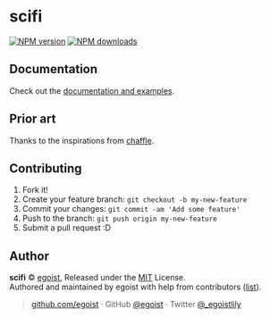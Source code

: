 
# scifi

[![NPM version](https://img.shields.io/npm/v/scifi.svg?style=flat)](https://npmjs.com/package/scifi) [![NPM downloads](https://img.shields.io/npm/dm/scifi.svg?style=flat)](https://npmjs.com/package/scifi)


## Documentation

Check out the [documentation and examples](https://scifi.egoist.sh/).

## Prior art

Thanks to the inspirations from [chaffle](https://github.com/blivesta/chaffle/).

## Contributing

1. Fork it!
2. Create your feature branch: `git checkout -b my-new-feature`
3. Commit your changes: `git commit -am 'Add some feature'`
4. Push to the branch: `git push origin my-new-feature`
5. Submit a pull request :D


## Author

**scifi** © [egoist](https://github.com/egoist), Released under the [MIT](./LICENSE) License.<br>
Authored and maintained by egoist with help from contributors ([list](https://github.com/egoist/scifi/contributors)).

> [github.com/egoist](https://github.com/egoist) · GitHub [@egoist](https://github.com/egoist) · Twitter [@_egoistlily](https://twitter.com/_egoistlily)
